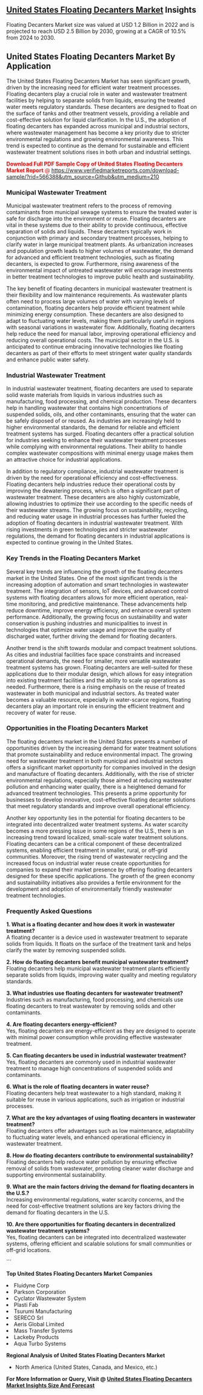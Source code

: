 <h2><a href="https://www.verifiedmarketreports.com/download-sample/?rid=566388&amp;utm_source=Github&amp;utm_medium=210" target="_blank">United States Floating Decanters Market</a> Insights</h2><p>Floating Decanters Market size was valued at USD 1.2 Billion in 2022 and is projected to reach USD 2.5 Billion by 2030, growing at a CAGR of 10.5% from 2024 to 2030.</p><p><h2>United States Floating Decanters Market By Application</h2><p>The United States Floating Decanters Market has seen significant growth, driven by the increasing need for efficient water treatment processes. Floating decanters play a crucial role in water and wastewater treatment facilities by helping to separate solids from liquids, ensuring the treated water meets regulatory standards. These decanters are designed to float on the surface of tanks and other treatment vessels, providing a reliable and cost-effective solution for liquid clarification. In the U.S., the adoption of floating decanters has expanded across municipal and industrial sectors, where wastewater management has become a key priority due to stricter environmental regulations and growing environmental awareness. This trend is expected to continue as the demand for sustainable and efficient wastewater treatment solutions rises in both urban and industrial settings.<p><span class=""><span style="color: #ff0000;"><strong>Download Full PDF Sample Copy of United States Floating Decanters Market Report</strong> @ </span><a href="https://www.verifiedmarketreports.com/download-sample/?rid=566388&amp;utm_source=Github&amp;utm_medium=210" target="_blank">https://www.verifiedmarketreports.com/download-sample/?rid=566388&amp;utm_source=Github&amp;utm_medium=210</a></span></p><h3>Municipal Wastewater Treatment</h3><p>Municipal wastewater treatment refers to the process of removing contaminants from municipal sewage systems to ensure the treated water is safe for discharge into the environment or reuse. Floating decanters are vital in these systems due to their ability to provide continuous, effective separation of solids and liquids. These decanters typically work in conjunction with primary and secondary treatment processes, helping to clarify water in large municipal treatment plants. As urbanization increases and population growth leads to higher volumes of wastewater, the demand for advanced and efficient treatment technologies, such as floating decanters, is expected to grow. Furthermore, rising awareness of the environmental impact of untreated wastewater will encourage investments in better treatment technologies to improve public health and sustainability.<p>The key benefit of floating decanters in municipal wastewater treatment is their flexibility and low maintenance requirements. As wastewater plants often need to process large volumes of water with varying levels of contamination, floating decanters help provide efficient treatment while minimizing energy consumption. These decanters are also designed to adapt to fluctuating water levels, making them particularly useful in regions with seasonal variations in wastewater flow. Additionally, floating decanters help reduce the need for manual labor, improving operational efficiency and reducing overall operational costs. The municipal sector in the U.S. is anticipated to continue embracing innovative technologies like floating decanters as part of their efforts to meet stringent water quality standards and enhance public water safety.<h3>Industrial Wastewater Treatment</h3><p>In industrial wastewater treatment, floating decanters are used to separate solid waste materials from liquids in various industries such as manufacturing, food processing, and chemical production. These decanters help in handling wastewater that contains high concentrations of suspended solids, oils, and other contaminants, ensuring that the water can be safely disposed of or reused. As industries are increasingly held to higher environmental standards, the demand for reliable and efficient treatment systems has surged. Floating decanters offer a practical solution for industries seeking to enhance their wastewater treatment processes while complying with environmental regulations. Their ability to handle complex wastewater compositions with minimal energy usage makes them an attractive choice for industrial applications.<p>In addition to regulatory compliance, industrial wastewater treatment is driven by the need for operational efficiency and cost-effectiveness. Floating decanters help industries reduce their operational costs by improving the dewatering process, which is often a significant part of wastewater treatment. These decanters are also highly customizable, allowing industries to optimize their use according to the specific needs of their wastewater streams. The growing focus on sustainability, recycling, and reducing water usage in industrial processes has further fueled the adoption of floating decanters in industrial wastewater treatment. With rising investments in green technologies and stricter wastewater regulations, the demand for floating decanters in industrial applications is expected to continue growing in the United States.<h3>Key Trends in the Floating Decanters Market</h3><p>Several key trends are influencing the growth of the floating decanters market in the United States. One of the most significant trends is the increasing adoption of automation and smart technologies in wastewater treatment. The integration of sensors, IoT devices, and advanced control systems with floating decanters allows for more efficient operation, real-time monitoring, and predictive maintenance. These advancements help reduce downtime, improve energy efficiency, and enhance overall system performance. Additionally, the growing focus on sustainability and water conservation is pushing industries and municipalities to invest in technologies that optimize water usage and improve the quality of discharged water, further driving the demand for floating decanters.<p>Another trend is the shift towards modular and compact treatment solutions. As cities and industrial facilities face space constraints and increased operational demands, the need for smaller, more versatile wastewater treatment systems has grown. Floating decanters are well-suited for these applications due to their modular design, which allows for easy integration into existing treatment facilities and the ability to scale up operations as needed. Furthermore, there is a rising emphasis on the reuse of treated wastewater in both municipal and industrial sectors. As treated water becomes a valuable resource, especially in water-scarce regions, floating decanters play an important role in ensuring the efficient treatment and recovery of water for reuse.<h3>Opportunities in the Floating Decanters Market</h3><p>The floating decanters market in the United States presents a number of opportunities driven by the increasing demand for water treatment solutions that promote sustainability and reduce environmental impact. The growing need for wastewater treatment in both municipal and industrial sectors offers a significant market opportunity for companies involved in the design and manufacture of floating decanters. Additionally, with the rise of stricter environmental regulations, especially those aimed at reducing wastewater pollution and enhancing water quality, there is a heightened demand for advanced treatment technologies. This presents a prime opportunity for businesses to develop innovative, cost-effective floating decanter solutions that meet regulatory standards and improve overall operational efficiency.<p>Another key opportunity lies in the potential for floating decanters to be integrated into decentralized water treatment systems. As water scarcity becomes a more pressing issue in some regions of the U.S., there is an increasing trend toward localized, small-scale water treatment solutions. Floating decanters can be a critical component of these decentralized systems, enabling efficient treatment in smaller, rural, or off-grid communities. Moreover, the rising trend of wastewater recycling and the increased focus on industrial water reuse create opportunities for companies to expand their market presence by offering floating decanters designed for these specific applications. The growth of the green economy and sustainability initiatives also provides a fertile environment for the development and adoption of environmentally friendly wastewater treatment technologies.<h3>Frequently Asked Questions</h3><p><strong>1. What is a floating decanter and how does it work in wastewater treatment?</strong><br> A floating decanter is a device used in wastewater treatment to separate solids from liquids. It floats on the surface of the treatment tank and helps clarify the water by removing suspended solids.</p><p><strong>2. How do floating decanters benefit municipal wastewater treatment?</strong><br> Floating decanters help municipal wastewater treatment plants efficiently separate solids from liquids, improving water quality and meeting regulatory standards.</p><p><strong>3. What industries use floating decanters for wastewater treatment?</strong><br> Industries such as manufacturing, food processing, and chemicals use floating decanters to treat wastewater by removing solids and other contaminants.</p><p><strong>4. Are floating decanters energy-efficient?</strong><br> Yes, floating decanters are energy-efficient as they are designed to operate with minimal power consumption while providing effective wastewater treatment.</p><p><strong>5. Can floating decanters be used in industrial wastewater treatment?</strong><br> Yes, floating decanters are commonly used in industrial wastewater treatment to manage high concentrations of suspended solids and contaminants.</p><p><strong>6. What is the role of floating decanters in water reuse?</strong><br> Floating decanters help treat wastewater to a high standard, making it suitable for reuse in various applications, such as irrigation or industrial processes.</p><p><strong>7. What are the key advantages of using floating decanters in wastewater treatment?</strong><br> Floating decanters offer advantages such as low maintenance, adaptability to fluctuating water levels, and enhanced operational efficiency in wastewater treatment.</p><p><strong>8. How do floating decanters contribute to environmental sustainability?</strong><br> Floating decanters help reduce water pollution by ensuring effective removal of solids from wastewater, promoting cleaner water discharge and supporting environmental sustainability.</p><p><strong>9. What are the main factors driving the demand for floating decanters in the U.S.?</strong><br> Increasing environmental regulations, water scarcity concerns, and the need for cost-effective treatment solutions are key factors driving the demand for floating decanters in the U.S.</p><p><strong>10. Are there opportunities for floating decanters in decentralized wastewater treatment systems?</strong><br> Yes, floating decanters can be integrated into decentralized wastewater systems, offering efficient and scalable solutions for small communities or off-grid locations.</p>```</p><p><strong>Top United States Floating Decanters Market Companies</strong></p><div data-test-id=""><p><li>Fluidyne Corp</li><li> Parkson Corporation</li><li> Cyclator Wastewater System</li><li> Plasti Fab</li><li> Tsurumi Manufacturing</li><li> SERECO Srl</li><li> Aeris Global Limited</li><li> Mass Transfer Systems</li><li> Lackeby Products</li><li> Aqua Turbo Systems</li></p><div><strong>Regional Analysis of&nbsp;United States Floating Decanters Market</strong></div><ul><li dir="ltr"><p dir="ltr">North America&nbsp;(United States, Canada, and Mexico, etc.)</p></li></ul><p><strong>For More Information or Query, Visit @&nbsp;</strong><strong><a href="https://www.verifiedmarketreports.com/product/floating-decanters-market/?utm_source=Github&amp;utm_medium=210" target="_blank">United States Floating Decanters Market Insights Size And Forecast</a></strong></p></div>
